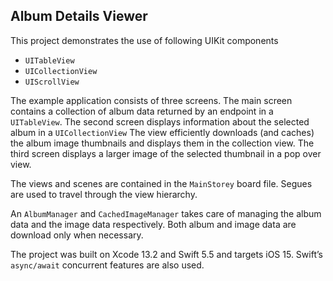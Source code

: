 ## Album Details Viewer
This project demonstrates the use of following UIKit components
- `UITableView`
- `UICollectionView`
- `UIScrollView`

The example application consists of three screens. The main screen contains a collection of album data returned by an endpoint in a `UITableView`. The second screen displays information about the selected album in a `UICollectionView` The view efficiently downloads (and caches) the album image thumbnails and displays them in the collection view. The third screen displays a larger image of the selected thumbnail in a pop over view. 

The views and scenes are contained in the `MainStorey` board file. Segues are used to travel through the view hierarchy. 

An `AlbumManager` and `CachedImageManager`  takes care of managing the album data and the image data respectively. Both album and image data are download only when necessary.

The project was built on Xcode 13.2 and Swift 5.5 and targets iOS 15. Swift’s `async/await` concurrent features are also used. 